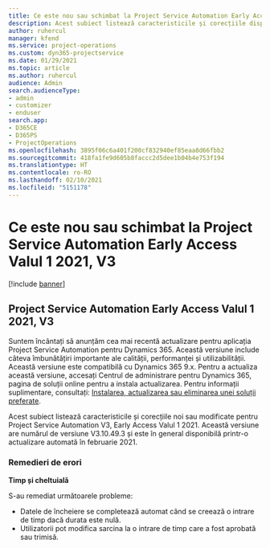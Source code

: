```yaml
---
title: Ce este nou sau schimbat la Project Service Automation Early Access Valul 1 2021, V3
description: Acest subiect listează caracteristicile și corecțiile disponibile pentru Project Service Automation Early Access Valul 1 2021, V3.
author: ruhercul
manager: kfend
ms.service: project-operations
ms.custom: dyn365-projectservice
ms.date: 01/29/2021
ms.topic: article
ms.author: ruhercul
audience: Admin
search.audienceType:
- admin
- customizer
- enduser
search.app:
- D365CE
- D365PS
- ProjectOperations
ms.openlocfilehash: 3895f06c6a401f200cf832940ef85eaa8d66fbb2
ms.sourcegitcommit: 418fa1fe9d605b8faccc2d5dee1b04b4e753f194
ms.translationtype: HT
ms.contentlocale: ro-RO
ms.lasthandoff: 02/10/2021
ms.locfileid: "5151178"
---
```

# <a name="whats-new-or-changed-in-project-service-automation-early-access-wave-1-2021-v3"></a>Ce este nou sau schimbat la Project Service Automation Early Access Valul 1 2021, V3

[!include [banner](../includes/psa-now-project-operations.md)]

## <a name="project-service-automation-early-access-wave-1-2021-v3"></a>Project Service Automation Early Access Valul 1 2021, V3

Suntem încântați să anunțăm cea mai recentă actualizare pentru aplicația Project Service Automation pentru Dynamics 365. Această versiune include câteva îmbunătățiri importante ale calității, performanței și utilizabilității. Această versiune este compatibilă cu Dynamics 365 9.x. Pentru a actualiza această versiune, accesați Centrul de administrare pentru Dynamics 365, pagina de soluții online pentru a instala actualizarea. Pentru informații suplimentare, consultați: [Instalarea, actualizarea sau eliminarea unei soluții preferate](https://docs.microsoft.com/power-platform/admin/install-remove-preferred-solution).

Acest subiect listează caracteristicile și corecțiile noi sau modificate pentru Project Service Automation V3, Early Access Valul 1 2021. Această versiune are numărul de versiune V3.10.49.3 și este în general disponibilă printr-o actualizare automată în februarie 2021.


### <a name="bug-fixes"></a>Remedieri de erori

**Timp și cheltuială**

S-au remediat următoarele probleme:

- Datele de încheiere se completează automat când se creează o intrare de timp dacă durata este nulă.
- Utilizatorii pot modifica sarcina la o intrare de timp care a fost aprobată sau trimisă.
